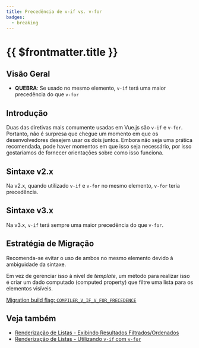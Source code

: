 ```yaml
---
title: Precedência de v-if vs. v-for
badges:
  - breaking
---
```


# {{ $frontmatter.title }} <MigrationBadges :badges="$frontmatter.badges" />

## Visão Geral

- **QUEBRA**: Se usado no mesmo elemento, `v-if` terá uma maior precedência do que `v-for`

## Introdução

Duas das diretivas mais comumente usadas em Vue.js são `v-if` e `v-for`. Portanto, não é surpresa que chegue um momento em que os desenvolvedores desejem usar os dois juntos. Embora não seja uma prática recomendada, pode haver momentos em que isso seja necessário, por isso gostaríamos de fornecer orientações sobre como isso funciona.

## Sintaxe v2.x

Na v2.x, quando utilizado `v-if` e `v-for` no mesmo elemento, `v-for` teria precedência.

## Sintaxe v3.x

Na v3.x, `v-if` terá sempre uma maior precedência do que `v-for`.

## Estratégia de Migração

Recomenda-se evitar o uso de ambos no mesmo elemento devido à ambiguidade da sintaxe.

Em vez de gerenciar isso à nível de _template_, um método para realizar isso é criar um dado computado (computed property) que filtre uma lista para os elementos visíveis.

[Migration build flag: `COMPILER_V_IF_V_FOR_PRECEDENCE`](migration-build.html#compat-configuration)

## Veja também

- [Renderização de Listas - Exibindo Resultados Filtrados/Ordenados](/guide/list.html#exibindo-resultados-filtrados-ordenados)
- [Renderização de Listas - Utilizando `v-if` com `v-for`](/guide/list.html#utilizando-v-if-com-v-for)
